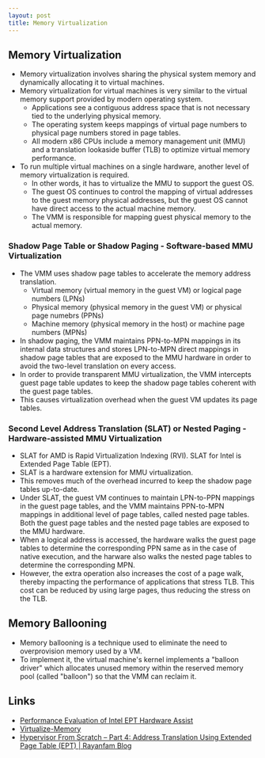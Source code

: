 ```yaml
---
layout: post
title: Memory Virtualization
---
```



## Memory Virtualization
- Memory virtualization involves sharing the physical system memory and dynamically allocating it to virtual machines.
- Memory virtualization for virtual machines is very similar to the virtual memory support provided by modern operating system.
	- Applications see a contiguous address space that is not necessary tied to the underlying physical memory.
	- The operating system keeps mappings of virtual page numbers to physical page numbers stored in page tables.
	- All modern x86 CPUs include a memory management unit (MMU) and a translation lookaside buffer (TLB) to optimize virtual memory performance.
- To run multiple virtual machines on a single hardware, another level of memory virtualization is required.
	- In other words, it has to virtualize the MMU to support the guest OS.
	- The guest OS continues to control the mapping of virtual addresses to the guest memory physical addresses, but the guest OS cannot have direct access to the actual machine memory.
	- The VMM is responsible for mapping guest physical memory to the actual memory.


### Shadow Page Table or Shadow Paging - Software-based MMU Virtualization
- The VMM uses shadow page tables to accelerate the memory address translation.
	- Virtual memory (virtual memory in the guest VM) or logical page numbers (LPNs)
	- Physical memory (physical memory in the guest VM) or physical page numebrs (PPNs)
	- Machine memory (physical memory in the host) or machine page numbers (MPNs)
- In shadow paging, the VMM maintains PPN-to-MPN mappings in its internal data structures and stores LPN-to-MPN direct mappings in shadow page tables that are exposed to the MMU hardware in order to avoid the two-level translation on every access.
- In order to provide transparent MMU virtualization, the VMM intercepts guest page table updates to keep the shadow page tables coherent with the guest page tables.
- This causes virtualization overhead when the guest VM updates its page tables.


### Second Level Address Translation (SLAT) or Nested Paging - Hardware-assisted MMU Virtualization
- SLAT for AMD is Rapid Virtualization Indexing (RVI). SLAT for Intel is Extended Page Table (EPT).
- SLAT is a hardware extension for MMU virtualization.
- This removes much of the overhead incurred to keep the shadow page tables up-to-date.
- Under SLAT, the guest VM continues to maintain LPN-to-PPN mappings in the guest page tables, and the VMM maintains PPN-to-MPN mappings in additional level of page tables, called nested page tables. Both the guest page tables and the nested page tables are exposed to the MMU hardware.
- When a logical address is accessed, the hardware walks the guest page tables to determine the corresponding PPN same as in the case of native execution, and the harware also walks the nested page tables to determine the corresponding MPN.
- However, the extra operation also increases the cost of a page walk, thereby impacting the performance of applications that stress TLB. This cost can be reduced by using large pages, thus reducing the stress on the TLB.



## Memory Ballooning
- Memory ballooning is a technique used to eliminate the need to overprovision memory used by a VM.
- To implement it, the virtual machine's kernel implements a "balloon driver" which allocates unused memory within the reserved memory pool (called "balloon") so that the VMM can reclaim it.



## Links
- [Performance Evaluation of Intel EPT Hardware Assist](https://www.vmware.com/pdf/Perf_ESX_Intel-EPT-eval.pdf)
- [Virtualize-Memory](https://cseweb.ucsd.edu/~yiying/cse291j-winter20/reading/Virtualize-Memory.pdf)
- [Hypervisor From Scratch – Part 4: Address Translation Using Extended Page Table (EPT) | Rayanfam Blog](https://rayanfam.com/topics/hypervisor-from-scratch-part-4/)
